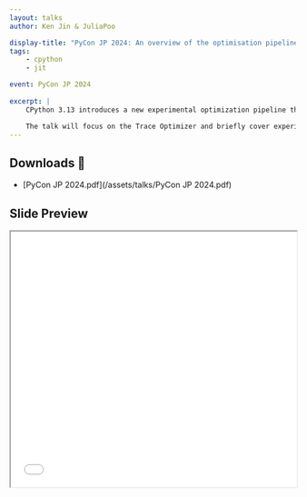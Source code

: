 ```yaml
---
layout: talks
author: Ken Jin & JuliaPoo

display-title: "PyCon JP 2024: An overview of the optimisation pipeline in CPython 3.13 and onwards"
tags:
    - cpython
    - jit

event: PyCon JP 2024
    
excerpt: |
    CPython 3.13 introduces a new experimental optimization pipeline that cumulates into a JIT. This talk gives an overview of the components of the optimization pipeline as of CPython 3.13 and plans for future versions of CPython.

    The talk will focus on the Trace Optimizer and briefly cover experiments the speaker is personally involved in before the final version currently in CPython 3.13 implemented by Ken Jin.
---
```


## Downloads 📄
- [PyCon JP 2024.pdf](/assets/talks/PyCon JP 2024.pdf)

## Slide Preview

<iframe src = "/assets/talks/PyCon JP 2024.pdf" width='100%' height='450' allowfullscreen webkitallowfullscreen id="meowmeow"></iframe>

<script>
let meowmeow = document.getElementById("meowmeow");
let kitty = () => {meowmeow.height = meowmeow.offsetWidth / (1.58)};
kitty();

window.onresize = kitty;
</script>